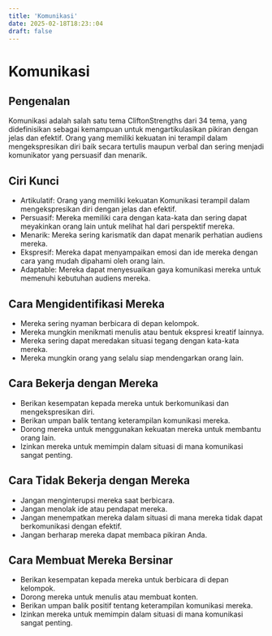 ```yaml
---
title: 'Komunikasi'
date: 2025-02-18T18:23::04
draft: false
---
```


# Komunikasi

## Pengenalan

Komunikasi adalah salah satu tema CliftonStrengths dari 34 tema, yang didefinisikan sebagai kemampuan untuk mengartikulasikan pikiran dengan jelas dan efektif. Orang yang memiliki kekuatan ini terampil dalam mengekspresikan diri baik secara tertulis maupun verbal dan sering menjadi komunikator yang persuasif dan menarik.

## Ciri Kunci

- Artikulatif: Orang yang memiliki kekuatan Komunikasi terampil dalam mengekspresikan diri dengan jelas dan efektif.
- Persuasif: Mereka memiliki cara dengan kata-kata dan sering dapat meyakinkan orang lain untuk melihat hal dari perspektif mereka.
- Menarik: Mereka sering karismatik dan dapat menarik perhatian audiens mereka.
- Ekspresif: Mereka dapat menyampaikan emosi dan ide mereka dengan cara yang mudah dipahami oleh orang lain.
- Adaptable: Mereka dapat menyesuaikan gaya komunikasi mereka untuk memenuhi kebutuhan audiens mereka.

## Cara Mengidentifikasi Mereka

- Mereka sering nyaman berbicara di depan kelompok.
- Mereka mungkin menikmati menulis atau bentuk ekspresi kreatif lainnya.
- Mereka sering dapat meredakan situasi tegang dengan kata-kata mereka.
- Mereka mungkin orang yang selalu siap mendengarkan orang lain.

## Cara Bekerja dengan Mereka

- Berikan kesempatan kepada mereka untuk berkomunikasi dan mengekspresikan diri.
- Berikan umpan balik tentang keterampilan komunikasi mereka.
- Dorong mereka untuk menggunakan kekuatan mereka untuk membantu orang lain.
- Izinkan mereka untuk memimpin dalam situasi di mana komunikasi sangat penting.

## Cara Tidak Bekerja dengan Mereka

- Jangan menginterupsi mereka saat berbicara.
- Jangan menolak ide atau pendapat mereka.
- Jangan menempatkan mereka dalam situasi di mana mereka tidak dapat berkomunikasi dengan efektif.
- Jangan berharap mereka dapat membaca pikiran Anda.

## Cara Membuat Mereka Bersinar

- Berikan kesempatan kepada mereka untuk berbicara di depan kelompok.
- Dorong mereka untuk menulis atau membuat konten.
- Berikan umpan balik positif tentang keterampilan komunikasi mereka.
- Izinkan mereka untuk memimpin dalam situasi di mana komunikasi sangat penting.
